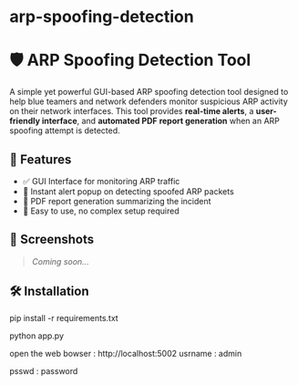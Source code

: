 # arp-spoofing-detection

# 🛡️ ARP Spoofing Detection Tool

A simple yet powerful GUI-based ARP spoofing detection tool designed to help blue teamers and network defenders monitor suspicious ARP activity on their network interfaces. This tool provides **real-time alerts**, a **user-friendly interface**, and **automated PDF report generation** when an ARP spoofing attempt is detected.

## 🚀 Features

- ✅ GUI Interface for monitoring ARP traffic  
- 🚨 Instant alert popup on detecting spoofed ARP packets  
- 📝 PDF report generation summarizing the incident  
- 🧠 Easy to use, no complex setup required

## 📸 Screenshots

> _Coming soon..._

## 🛠️ Installation

pip install -r requirements.txt


python app.py

open the web bowser : http://localhost:5002
usrname : admin


psswd : password
